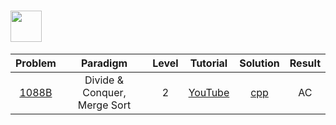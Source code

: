 # [<img align="center" height="50" src="https://codeforces.org/s/64374/images/codeforces-logo-with-telegram.png">](https://codeforces.com/)

|                          Problem                          |           Paradigm           | Level |                Tutorial                 |      Solution      | Result |
| :-------------------------------------------------------: | :--------------------------: | :---: | :-------------------------------------: | :----------------: | :----: |
| [1088B](https://codeforces.com/problemset/problem/1088/B) | Divide & Conquer, Merge Sort |   2   | [YouTube](https://youtu.be/-mCgBF3hJAw) | [cpp](./1088B.cpp) |   AC   |
